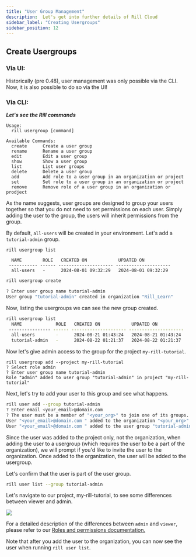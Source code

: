 ```yaml
---
title: "User Group Management"
description:  Let's get into further details of Rill Cloud
sidebar_label: "Creating Usergroups"
sidebar_position: 12
---
```




## Create Usergroups

### Via UI:

<ComingSoon />

<div class='contents_to_overlay'>
Historically (pre 0.48), user management was only possible via the CLI. Now, it is also possible to do so via the UI! 

</div>


### Via CLI:
_**Let's see the Rill commands**_

```
Usage:
  rill usergroup [command]

Available Commands:
  create      Create a user group
  rename      Rename a user group
  edit        Edit a user group
  show        Show a user group
  list        List user groups
  delete      Delete a user group
  add         Add role to a user group in an organization or project
  set         Set role to a user group in an organization or project
  remove      Remove role of a user group in an organization or prodject
```
As the name suggests, user groups are designed to group your users together so that you do not need to set permissions on each user. Simply adding the user to the group, the users will inherit permissions from the group.

By default, `all-users` will be created in your environment. Let's add a `tutorial-admin` group.
```
rill usergroup list

  NAME        ROLE   CREATED ON            UPDATED ON           
 ----------- ------ --------------------- --------------------- 
  all-users   -      2024-08-01 09:32:29   2024-08-01 09:32:29  
```

```bash
rill usergroup create

? Enter user group name tutorial-admin
User group "tutorial-admin" created in organization "Rill_Learn"
```
Now, listing the usergroups we can see the new group created.

```bash
rill usergroup list                                                                               
  NAME             ROLE   CREATED ON            UPDATED ON           
 ---------------- ------ --------------------- --------------------- 
  all-users        -      2024-08-21 01:43:24   2024-08-21 01:43:24  
  tutorial-admin   -      2024-08-22 01:21:37   2024-08-22 01:21:37  
  ```
Now let's give admin access to the group for the project `my-rill-tutorial`.


```
rill usergroup add --project my-rill-tutorial
? Select role admin
? Enter user group name tutorial-admin
Role "admin" added to user group "tutorial-admin" in project "my-rill-tutorial"
```

Next, let's try to add your user to this group and see what happens.

```bash
rill user add --group tutorial-admin
? Enter email <your_email>@domain.com 
? The user must be a member of "<your_org>" to join one of its groups. Do you want to invite the user to join "<your_org>"? Yes
User "<your_email>@domain.com " added to the organization "<your_org>" as "viewer"
User "<your_email>@domain.com " added to the user group "tutorial-admin"
```

Since the user was added to the project only, not the organization, when adding the user to a usergroup (which requires the user to be a part of the organization), we will prompt if you'd like to invite the user to the organization. Once added to the organization, the user will be added to the usergroup.

Let's confirm that the user is part of the user group.

```bash
rill user list --group tutorial-admin
```

Let's navigate to our project, my-rill-tutorial, to see some differences between viewer and admin.

<img src = '/img/tutorials/201/viewervsadmin.gif' class='rounded-gif' />
<br />

For a detailed description of the differences between `admin` and `viewer`, please refer to our <a href='https://docs.rilldata.com/manage/roles-permissions' target=' blank'> Roles and permissions documentation. </a>

Note that after you add the user to the organization, you can now see the user when running `rill user list`.
